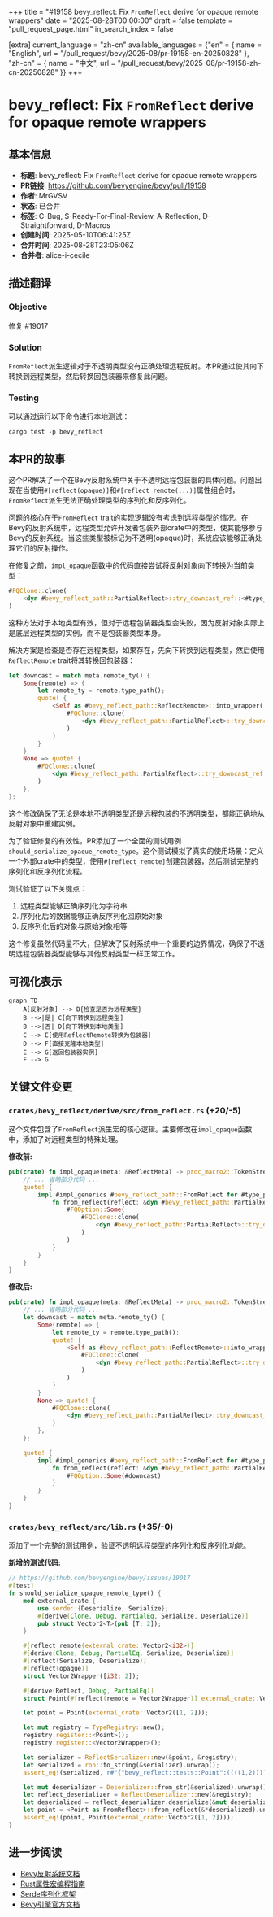 +++
title = "#19158 bevy_reflect: Fix `FromReflect` derive for opaque remote wrappers"
date = "2025-08-28T00:00:00"
draft = false
template = "pull_request_page.html"
in_search_index = false

[extra]
current_language = "zh-cn"
available_languages = {"en" = { name = "English", url = "/pull_request/bevy/2025-08/pr-19158-en-20250828" }, "zh-cn" = { name = "中文", url = "/pull_request/bevy/2025-08/pr-19158-zh-cn-20250828" }}
+++

# bevy_reflect: Fix `FromReflect` derive for opaque remote wrappers

## 基本信息
- **标题**: bevy_reflect: Fix `FromReflect` derive for opaque remote wrappers
- **PR链接**: https://github.com/bevyengine/bevy/pull/19158
- **作者**: MrGVSV
- **状态**: 已合并
- **标签**: C-Bug, S-Ready-For-Final-Review, A-Reflection, D-Straightforward, D-Macros
- **创建时间**: 2025-05-10T06:41:25Z
- **合并时间**: 2025-08-28T23:05:06Z
- **合并者**: alice-i-cecile

## 描述翻译
### Objective
修复 #19017

### Solution
`FromReflect`派生逻辑对于不透明类型没有正确处理远程反射。本PR通过使其向下转换到远程类型，然后转换回包装器来修复此问题。

### Testing
可以通过运行以下命令进行本地测试：
```
cargo test -p bevy_reflect
```

## 本PR的故事

这个PR解决了一个在Bevy反射系统中关于不透明远程包装器的具体问题。问题出现在当使用`#[reflect(opaque)]`和`#[reflect_remote(...)]`属性组合时，`FromReflect`派生无法正确处理类型的序列化和反序列化。

问题的核心在于`FromReflect` trait的实现逻辑没有考虑到远程类型的情况。在Bevy的反射系统中，远程类型允许开发者包装外部crate中的类型，使其能够参与Bevy的反射系统。当这些类型被标记为不透明(opaque)时，系统应该能够正确处理它们的反射操作。

在修复之前，`impl_opaque`函数中的代码直接尝试将反射对象向下转换为当前类型：

```rust
#FQClone::clone(
    <dyn #bevy_reflect_path::PartialReflect>::try_downcast_ref::<#type_path #ty_generics>(reflect)?
)
```

这种方法对于本地类型有效，但对于远程包装器类型会失败，因为反射对象实际上是底层远程类型的实例，而不是包装器类型本身。

解决方案是检查是否存在远程类型，如果存在，先向下转换到远程类型，然后使用`ReflectRemote` trait将其转换回包装器：

```rust
let downcast = match meta.remote_ty() {
    Some(remote) => {
        let remote_ty = remote.type_path();
        quote! {
            <Self as #bevy_reflect_path::ReflectRemote>::into_wrapper(
                #FQClone::clone(
                    <dyn #bevy_reflect_path::PartialReflect>::try_downcast_ref::<#remote_ty>(reflect)?
                )
            )
        }
    }
    None => quote! {
        #FQClone::clone(
            <dyn #bevy_reflect_path::PartialReflect>::try_downcast_ref::<#type_path #ty_generics>(reflect)?
        )
    },
};
```

这个修改确保了无论是本地不透明类型还是远程包装的不透明类型，都能正确地从反射对象中重建实例。

为了验证修复的有效性，PR添加了一个全面的测试用例`should_serialize_opaque_remote_type`。这个测试模拟了真实的使用场景：定义一个外部crate中的类型，使用`#[reflect_remote]`创建包装器，然后测试完整的序列化和反序列化流程。

测试验证了以下关键点：
1. 远程类型能够正确序列化为字符串
2. 序列化后的数据能够正确反序列化回原始对象
3. 反序列化后的对象与原始对象相等

这个修复虽然代码量不大，但解决了反射系统中一个重要的边界情况，确保了不透明远程包装器类型能够与其他反射类型一样正常工作。

## 可视化表示

```mermaid
graph TD
    A[反射对象] --> B{检查是否为远程类型}
    B -->|是| C[向下转换到远程类型]
    B -->|否| D[向下转换到本地类型]
    C --> E[使用ReflectRemote转换为包装器]
    D --> F[直接克隆本地类型]
    E --> G[返回包装器实例]
    F --> G
```

## 关键文件变更

### `crates/bevy_reflect/derive/src/from_reflect.rs` (+20/-5)
这个文件包含了`FromReflect`派生宏的核心逻辑。主要修改在`impl_opaque`函数中，添加了对远程类型的特殊处理。

**修改前:**
```rust
pub(crate) fn impl_opaque(meta: &ReflectMeta) -> proc_macro2::TokenStream {
    // ... 省略部分代码 ...
    quote! {
        impl #impl_generics #bevy_reflect_path::FromReflect for #type_path #ty_generics #where_from_reflect_clause  {
            fn from_reflect(reflect: &dyn #bevy_reflect_path::PartialReflect) -> #FQOption<Self> {
                #FQOption::Some(
                    #FQClone::clone(
                        <dyn #bevy_reflect_path::PartialReflect>::try_downcast_ref::<#type_path #ty_generics>(reflect)?
                    )
                )
            }
        }
    }
}
```

**修改后:**
```rust
pub(crate) fn impl_opaque(meta: &ReflectMeta) -> proc_macro2::TokenStream {
    // ... 省略部分代码 ...
    let downcast = match meta.remote_ty() {
        Some(remote) => {
            let remote_ty = remote.type_path();
            quote! {
                <Self as #bevy_reflect_path::ReflectRemote>::into_wrapper(
                    #FQClone::clone(
                        <dyn #bevy_reflect_path::PartialReflect>::try_downcast_ref::<#remote_ty>(reflect)?
                    )
                )
            }
        }
        None => quote! {
            #FQClone::clone(
                <dyn #bevy_reflect_path::PartialReflect>::try_downcast_ref::<#type_path #ty_generics>(reflect)?
            )
        },
    };

    quote! {
        impl #impl_generics #bevy_reflect_path::FromReflect for #type_path #ty_generics #where_from_reflect_clause  {
            fn from_reflect(reflect: &dyn #bevy_reflect_path::PartialReflect) -> #FQOption<Self> {
                #FQOption::Some(#downcast)
            }
        }
    }
}
```

### `crates/bevy_reflect/src/lib.rs` (+35/-0)
添加了一个完整的测试用例，验证不透明远程类型的序列化和反序列化功能。

**新增的测试代码:**
```rust
// https://github.com/bevyengine/bevy/issues/19017
#[test]
fn should_serialize_opaque_remote_type() {
    mod external_crate {
        use serde::{Deserialize, Serialize};
        #[derive(Clone, Debug, PartialEq, Serialize, Deserialize)]
        pub struct Vector2<T>(pub [T; 2]);
    }

    #[reflect_remote(external_crate::Vector2<i32>)]
    #[derive(Clone, Debug, PartialEq, Serialize, Deserialize)]
    #[reflect(Serialize, Deserialize)]
    #[reflect(opaque)]
    struct Vector2Wrapper([i32; 2]);

    #[derive(Reflect, Debug, PartialEq)]
    struct Point(#[reflect(remote = Vector2Wrapper)] external_crate::Vector2<i32>);

    let point = Point(external_crate::Vector2([1, 2]));

    let mut registry = TypeRegistry::new();
    registry.register::<Point>();
    registry.register::<Vector2Wrapper>();

    let serializer = ReflectSerializer::new(&point, &registry);
    let serialized = ron::to_string(&serializer).unwrap();
    assert_eq!(serialized, r#"{"bevy_reflect::tests::Point":((((1,2))))}"#);

    let mut deserializer = Deserializer::from_str(&serialized).unwrap();
    let reflect_deserializer = ReflectDeserializer::new(&registry);
    let deserialized = reflect_deserializer.deserialize(&mut deserializer).unwrap();
    let point = <Point as FromReflect>::from_reflect(&*deserialized).unwrap();
    assert_eq!(point, Point(external_crate::Vector2([1, 2])));
}
```

## 进一步阅读

- [Bevy反射系统文档](https://docs.rs/bevy_reflect/latest/bevy_reflect/)
- [Rust属性宏编程指南](https://doc.rust-lang.org/reference/procedural-macros.html)
- [Serde序列化框架](https://serde.rs/)
- [Bevy引擎官方文档](https://bevyengine.org/learn/)